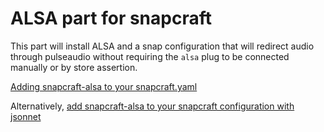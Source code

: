 # ALSA part for snapcraft

This part will install ALSA and a snap configuration that will
redirect audio through pulseaudio without requiring the `alsa`
plug to be connected manually or by store assertion.

[Adding snapcraft-alsa to your snapcraft.yaml](docs/snapcraft-usage.md)

Alternatively, [add snapcraft-alsa to your snapcraft configuration with jsonnet](docs/jsonnet-usage.md)
